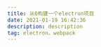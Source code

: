 ```yaml
---
title: 从0构建一个electron项目
date: 2021-01-19 16:42:36
description: description
tag: electron，webpack
---
```


